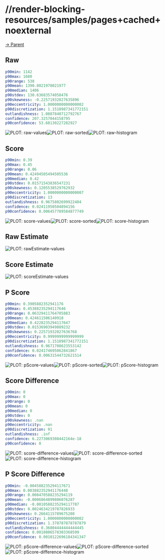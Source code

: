 
# //render-blocking-resources/samples/pages+cached+noexternal

[→ Parent](../..)


## Raw


```yaml
p90min: 1142
p90max: 1680
p90range: 538
p90mean: 1390.8021978021977
p90median: 1406
p90stdev: 130.63683574058476
p90skewness: -0.22571932027635896
p90eccentricity: 1.0000000000000002
p90discretization: 1.1518987341772151
outlandishness: 1.0887840712792767
confidence: 207.3257044158795
p90confidence: 53.68130227282927

```

![PLOT: raw-values](./raw/values.svg)![PLOT: raw-sorted](./raw/sorted.svg)![PLOT: raw-histogram](./raw/histogram.svg)
## Score


```yaml
p90min: 0.39
p90max: 0.45
p90range: 0.06
p90mean: 0.42494505494505536
p90median: 0.42
p90stdev: 0.01571543836547231
p90skewness: 0.1205538529762932
p90eccentricity: 1.0000000000000007
p90discretization: 13
outlandishness: 0.9675802699922404
confidence: 0.02411950504894156
p90confidence: 0.006457789584877749

```

![PLOT: score-values](./score/values.svg)![PLOT: score-sorted](./score/sorted.svg)![PLOT: score-histogram](./score/histogram.svg)
## Raw Estimate

![PLOT: rawEstimate-values](./rawEstimate/values.svg)
## Score Estimate

![PLOT: scoreEstimate-values](./scoreEstimate/values.svg)
## P Score


```yaml
p90min: 0.3905882352941176
p90max: 0.45388235294117646
p90range: 0.06329411764705883
p90mean: 0.424611506140918
p90median: 0.4228235294117647
p90stdev: 0.01536903949889232
p90skewness: 0.22571932027636768
p90eccentricity: 0.9999999999999999
p90discretization: 1.1518987341772151
outlandishness: 0.9671708623553142
confidence: 0.024174695062841867
p90confidence: 0.00631544732621514

```

![PLOT: pScore-values](./pScore/values.svg)![PLOT: pScore-sorted](./pScore/sorted.svg)![PLOT: pScore-histogram](./pScore/histogram.svg)
## Score Difference


```yaml
p90min: 0
p90max: 0
p90range: 0
p90mean: 0
p90median: 0
p90stdev: 0
p90skewness: .nan
p90eccentricity: .nan
p90discretization: 91
outlandishness: .inf
confidence: 6.2273069308442164e-18
p90confidence: 0

```

![PLOT: score-difference-values](./score-difference/values.svg)![PLOT: score-difference-sorted](./score-difference/sorted.svg)![PLOT: score-difference-histogram](./score-difference/histogram.svg)
## P Score Difference


```yaml
p90min: -0.004588235294117671
p90max: 0.003882352941176448
p90range: 0.008470588235294119
p90mean: -0.0006864899806076287
p90median: -0.0010588235294117787
p90stdev: 0.0024634219787826933
p90skewness: 0.2664115789675208
p90eccentricity: 1.0000000000000002
p90discretization: 1.378787878787879
outlandishness: 0.36804444444444445
confidence: 0.0010806578303368599
p90confidence: 0.0010122696184341347

```

![PLOT: pScore-difference-values](./pScore-difference/values.svg)![PLOT: pScore-difference-sorted](./pScore-difference/sorted.svg)![PLOT: pScore-difference-histogram](./pScore-difference/histogram.svg)